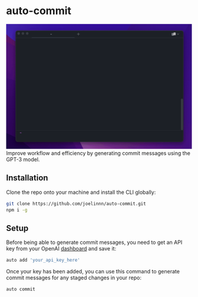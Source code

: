 # auto-commit

![Alt Text](/public/demo.gif)
Improve workflow and efficiency by generating commit messages using the GPT-3 model.

## Installation
Clone the repo onto your machine and install the CLI globally:
```sh
git clone https://github.com/joelinnn/auto-commit.git
npm i -g
```

## Setup
Before being able to generate commit messages, you need to get an API key from your OpenAI [dashboard](https://beta.openai.com/) and save it:
```sh
auto add 'your_api_key_here'
```
Once your key has been added, you can use this command to generate commit messages for any staged changes in your repo:
```sh
auto commit
```
